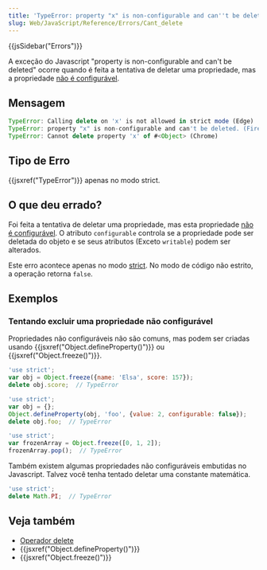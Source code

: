 ```yaml
---
title: 'TypeError: property "x" is non-configurable and can''t be deleted'
slug: Web/JavaScript/Reference/Errors/Cant_delete
---
```

{{jsSidebar("Errors")}}

A exceção do Javascript "property is non-configurable and can't be deleted" ocorre
quando é feita a tentativa de deletar uma propriedade, mas a propriedade [não é configurável](/pt-BR/docs/Web/JavaScript/Data_structures#properties).

## Mensagem

```js
TypeError: Calling delete on 'x' is not allowed in strict mode (Edge)
TypeError: property "x" is non-configurable and can't be deleted. (Firefox)
TypeError: Cannot delete property 'x' of #<Object> (Chrome)
```

## Tipo de Erro

{{jsxref("TypeError")}} apenas no modo strict.

## O que deu errado?

Foi feita a tentativa de deletar uma propriedade, mas esta propriedade [não é configurável](/pt-BR/docs/Web/JavaScript/Data_structures#properties). O
atributo `configurable` controla se a propriedade pode ser deletada do
objeto e se seus atributos (Exceto `writable`) podem ser alterados.

Este erro acontece apenas no modo [strict](/pt-BR/docs/Web/JavaScript/Reference/Strict_mode). No
modo de código não estrito, a operação retorna `false`.

## Exemplos

### Tentando excluir uma propriedade não configurável

Propriedades não configuráveis não são comuns, mas podem ser criadas usando
{{jsxref("Object.defineProperty()")}} ou {{jsxref("Object.freeze()")}}.

```js example-bad
'use strict';
var obj = Object.freeze({name: 'Elsa', score: 157});
delete obj.score;  // TypeError

'use strict';
var obj = {};
Object.defineProperty(obj, 'foo', {value: 2, configurable: false});
delete obj.foo;  // TypeError

'use strict';
var frozenArray = Object.freeze([0, 1, 2]);
frozenArray.pop();  // TypeError
```

Também existem algumas propriedades não configuráveis embutidas no Javascript. Talvez você tenha
tentado deletar uma constante matemática.

```js example-bad
'use strict';
delete Math.PI;  // TypeError
```

## Veja também

- [Operador delete](/pt-BR/docs/Web/JavaScript/Reference/Operators/delete)
- {{jsxref("Object.defineProperty()")}}
- {{jsxref("Object.freeze()")}}
